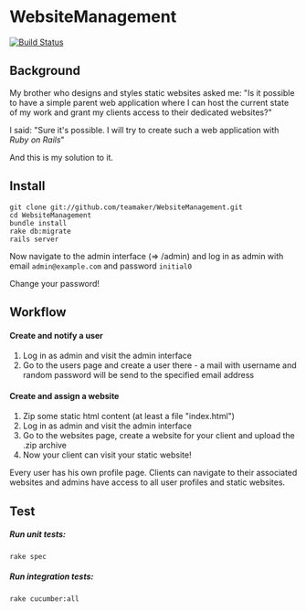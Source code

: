 WebsiteManagement
=================
[![Build Status](https://travis-ci.org/teamaer/WebsiteManagement.png)](https://travis-ci.org/teamaker/WebsiteManagement)
## Background

My brother who designs and styles static websites asked me: "Is it possible to have a simple parent web application where I can host the current state of my work and grant my clients access to their dedicated websites?"

I said: "Sure it's possible. I will try to create such a web application with _Ruby on Rails_"

And this is my solution to it.

## Install

    git clone git://github.com/teamaker/WebsiteManagement.git
    cd WebsiteManagement
    bundle install
    rake db:migrate
    rails server

Now navigate to the admin interface (=> /admin) and log in as admin with email `admin@example.com` and password `initial0`

Change your password!

## Workflow

#### Create and notify a user

1. Log in as admin and visit the admin interface
2. Go to the users page and create a user there - a mail with username and random password will be send to the specified email address

#### Create and assign a website

1. Zip some static html content (at least a file "index.html")
2. Log in as admin and visit the admin interface
3. Go to the websites page, create a website for your client and upload the .zip archive
4. Now your client can visit your static website!

Every user has his own profile page. Clients can navigate to their associated websites and admins have access to all user profiles and static websites.

## Test

##### Run unit tests:

    rake spec

##### Run integration tests:

    rake cucumber:all
